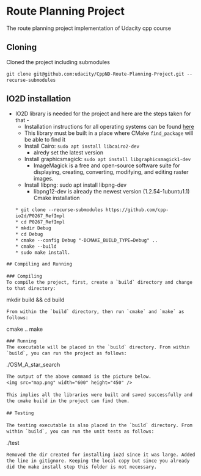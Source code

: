 # Route Planning Project

The route planning project implementation of Udacity cpp course

## Cloning

Cloned the project including submodules
```
git clone git@github.com:udacity/CppND-Route-Planning-Project.git --recurse-submodules
```

## IO2D installation
* IO2D library is needed for the project and here are the steps taken for that - 
  * Installation instructions for all operating systems can be found [here](https://github.com/cpp-io2d/P0267_RefImpl/blob/master/BUILDING.md)
  * This library must be built in a place where CMake `find_package` will be able to find it
  * Install Cairo: `sudo apt install libcairo2-dev`
    * alredy set the latest version
  * Install graphicsmagick: `sudo apt install libgraphicsmagick1-dev`
    * ImageMagick is a free and open-source software suite for displaying, creating, converting, modifying, and editing raster images.
  * Install libpng: sudo apt install libpng-dev
    * libpng12-dev is already the newest version (1.2.54-1ubuntu1.1)
  Cmake installation
  ```
  * git clone --recurse-submodules https://github.com/cpp-io2d/P0267_RefImpl
  * cd P0267_RefImpl
  * mkdir Debug
  * cd Debug
  * cmake --config Debug "-DCMAKE_BUILD_TYPE=Debug" ..
  * cmake --build 
  * sudo make install.
```
## Compiling and Running

### Compiling
To compile the project, first, create a `build` directory and change to that directory:
```
mkdir build && cd build
```
From within the `build` directory, then run `cmake` and `make` as follows:
```
cmake ..
make
```
### Running
The executable will be placed in the `build` directory. From within `build`, you can run the project as follows:
```
./OSM_A_star_search
```
The output of the above command is the picture below.
<img src="map.png" width="600" height="450" />

This implies all the libraries were built and saved successfully and the cmake build in the project can find them.

## Testing

The testing executable is also placed in the `build` directory. From within `build`, you can run the unit tests as follows:
```
./test
```
Removed the dir created for installing io2d since it was large. Added the line in gitignore. Keeping the local copy but since you already did the make install step this folder is not necessary.

